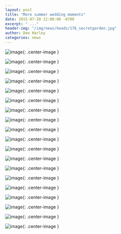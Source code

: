 ```yaml
---
layout: post
title: "More summer wedding moments"
date: 2015-07-20 12:00:00 -0700
excerpt: " ..."
header-img: "/img/news/heads/176_secretgarden.jpg"
author: Dee Harley
categories: news
---
```



![image](/img/news/176_arbordetail.jpg){: .center-image }

![image](/img/news/176_unfocusbarn.jpg){: .center-image }



![image](/img/news/176_dancingshoes.jpg){: .center-image }



![image](/img/news/176_reddee.jpg){: .center-image }

![image](/img/news/176_cocktailgoat.jpg){: .center-image }

![image](/img/news/176_tableupperbarn.jpg){: .center-image }

![image](/img/news/176_tabledetail.jpg){: .center-image }

![image](/img/news/176_tablecocktail.jpg){: .center-image }

![image](/img/news/176_tablemenu.jpg){: .center-image }

![image](/img/news/176_snacks4.jpg){: .center-image }



![image](/img/news/176_snacks2.jpg){: .center-image }

![image](/img/news/176_snacks3.jpg){: .center-image }

![image](/img/news/176_ravioli1.jpg){: .center-image }

![image](/img/news/176_ravioli2.jpg){: .center-image }

![image](/img/news/176_ravioli3.jpg){: .center-image }

![image](/img/news/176_vanillacake.jpg){: .center-image }

![image](/img/news/176_brideattable.jpg){: .center-image }

![image](/img/news/176_barncouple.jpg){: .center-image }

![image](/img/news/176_barncouple2.jpg){: .center-image }



